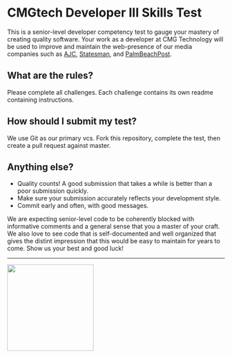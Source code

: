 # CMGtech Developer III Skills Test

This is a senior-level developer competency test to gauge your mastery of creating quality software. Your work as a developer at CMG Technology will be used to improve and maintain the web-presence of our media companies such as [AJC](//www.ajc.com), [Statesman](//www.statesman.com), and [PalmBeachPost](//www.palmbeachpost.com).

## What are the rules?
Please complete all challenges. Each challenge contains its own readme containing instructions.

## How should I submit my test?
We use Git as our primary vcs. Fork this repository, complete the test, then create a pull request against master.

## Anything else?
* Quality counts! A good submission that takes a while is better than a poor submission quickly. 
* Make sure your submission accurately reflects your development style.
* Commit early and often, with good messages.

We are expecting senior-level code to be coherently blocked with informative comments and a general sense that you a master of your craft. We also love to see code that is self-documented and well organized that gives the distint impression that this would be easy to maintain for years to come. Show us your best and good luck!

-----------------
<img src="http://i.imgur.com/Bn288A4.png" width="200" />
